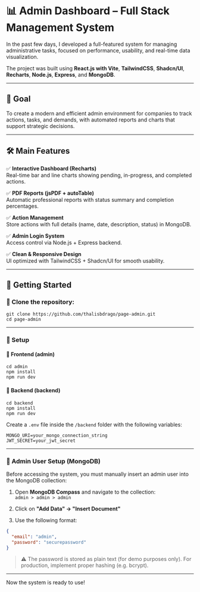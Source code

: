 # 📊 Admin Dashboard – Full Stack Management System

In the past few days, I developed a full-featured system for managing administrative tasks, focused on performance, usability, and real-time data visualization.

The project was built using **React.js with Vite**, **TailwindCSS**, **Shadcn/UI**, **Recharts**, **Node.js**, **Express**, and **MongoDB**.

---

## 🎯 Goal

To create a modern and efficient admin environment for companies to track actions, tasks, and demands, with automated reports and charts that support strategic decisions.

---

## 🛠️ Main Features

✅ **Interactive Dashboard (Recharts)**  
Real-time bar and line charts showing pending, in-progress, and completed actions.

✅ **PDF Reports (jsPDF + autoTable)**  
Automatic professional reports with status summary and completion percentages.

✅ **Action Management**  
Store actions with full details (name, date, description, status) in MongoDB.

✅ **Admin Login System**  
Access control via Node.js + Express backend.

✅ **Clean & Responsive Design**  
UI optimized with TailwindCSS + Shadcn/UI for smooth usability.

---

## 🧪 Getting Started

### 🔗 Clone the repository:

```
git clone https://github.com/thalisbdrago/page-admin.git
cd page-admin
```

---

### 🔧 Setup

#### 🔹 Frontend (admin)

```
cd admin
npm install
npm run dev
```

#### 🔹 Backend (backend)

```
cd backend
npm install
npm run dev
```

Create a `.env` file inside the `/backend` folder with the following variables:

```env
MONGO_URI=your_mongo_connection_string
JWT_SECRET=your_jwt_secret
```

---

### 🧩 Admin User Setup (MongoDB)

Before accessing the system, you must manually insert an admin user into the MongoDB collection:

1. Open **MongoDB Compass** and navigate to the collection:  
   `admin > admin > admin`

2. Click on **"Add Data" → "Insert Document"**

3. Use the following format:

```json
{
  "email": "admin",
  "password": "securepassword"
}
```

> ⚠️ The password is stored as plain text (for demo purposes only). For production, implement proper hashing (e.g. bcrypt).

---

Now the system is ready to use!
